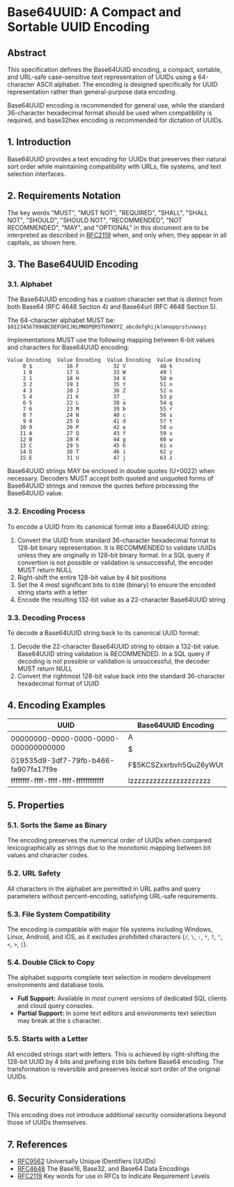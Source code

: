 # Base64UUID: A Compact and Sortable UUID Encoding

## Abstract

This specification defines the Base64UUID encoding, a compact, sortable, and URL-safe case-sensitive text representation of UUIDs using a 64-character ASCII alphabet. The encoding is designed specifically for UUID representation rather than general-purpose data encoding.

Base64UUID encoding is recommended for general use, while the standard 36-character hexadecimal format should be used when compatibility is required, and base32hex encoding is recommended for dictation of UUIDs.

## 1. Introduction

Base64UUID provides a text encoding for UUIDs that preserves their natural sort order while maintaining compatibility with URLs, file systems, and text selection interfaces.

## 2. Requirements Notation

The key words "MUST", "MUST NOT", "REQUIRED", "SHALL", "SHALL NOT", "SHOULD", "SHOULD NOT", "RECOMMENDED", "NOT RECOMMENDED", "MAY", and "OPTIONAL" in this document are to be interpreted as described in [RFC2119](https://datatracker.ietf.org/doc/html/rfc2119) when, and only when, they appear in all capitals, as shown here.

## 3. The Base64UUID Encoding

### 3.1. Alphabet

The Base64UUID encoding has a custom character set that is distinct from both Base64 (RFC 4648 Section 4) and Base64url (RFC 4648 Section 5).

The 64-character alphabet MUST be:
`$0123456789ABCDEFGHIJKLMNOPQRSTUVWXYZ_abcdefghijklmnopqrstuvwxyz`

Implementations MUST use the following mapping between 6-bit values and characters for Base64UUID encoding:
```
Value Encoding  Value Encoding  Value Encoding  Value Encoding
     0 $           16 F           32 V           48 k
     1 0           17 G           33 W           49 l
     2 1           18 H           34 X           50 m
     3 2           19 I           35 Y           51 n
     4 3           20 J           36 Z           52 o
     5 4           21 K           37 _           53 p
     6 5           22 L           38 a           54 q
     7 6           23 M           39 b           55 r
     8 7           24 N           40 c           56 s
     9 8           25 O           41 d           57 t
    10 9           26 P           42 e           58 u
    11 A           27 Q           43 f           59 v
    12 B           28 R           44 g           60 w
    13 C           29 S           45 h           61 x
    14 D           30 T           46 i           62 y
    15 E           31 U           47 j           63 z
```

Base64UUID strings MAY be enclosed in double quotes (U+0022) when necessary. Decoders MUST accept both quoted and unquoted forms of Base64UUID strings and remove the quotes before processing the Base64UUID value.

### 3.2. Encoding Process

To encode a UUID from its canonical format into a Base64UUID string:
1. Convert the UUID from standard 36-character hexadecimal format to 128-bit binary representation. It is RECOMMENDED to validate UUIDs unless they are originally in 128-bit binary format. In a SQL query if convertion is not possible or validation is unsuccessful, the encoder MUST return NULL
2. Right-shift the entire 128-bit value by 4 bit positions
3. Set the 4 most significant bits to `0100` (binary) to ensure the encoded string starts with a letter
4. Encode the resulting 132-bit value as a 22-character Base64UUID string

### 3.3. Decoding Process

To decode a Base64UUID string back to its canonical UUID format:
1. Decode the 22-character Base64UUID string to obtain a 132-bit value. Base64UUID string validation is RECOMMENDED. In a SQL query if decoding is not possible or validation is unsuccessful, the decoder MUST return NULL
2. Convert the rightmost 128-bit value back into the standard 36-character hexadecimal format of UUID

## 4. Encoding Examples

| UUID                                      | Base64UUID Encoding       |
| ----------------------------------------- | ------------------------- |
| 00000000-0000-0000-0000-000000000000     | A$$$$$$$$$$$$$$$$$$$$$    |
| 019535d9-3df7-79fb-b466-fa907fa17f9e     | F$5KCSZxxrbvh5QuZ6yWUt  |
| ffffffff-ffff-ffff-ffff-ffffffffffff      | Izzzzzzzzzzzzzzzzzzzzz    |

## 5. Properties

### 5.1. Sorts the Same as Binary

The encoding preserves the numerical order of UUIDs when compared lexicographically as strings due to the monotonic mapping between bit values and character codes.

### 5.2. URL Safety

All characters in the alphabet are permitted in URL paths and query parameters without percent-encoding, satisfying URL-safe requirements.

### 5.3. File System Compatibility

The encoding is compatible with major file systems including Windows, Linux, Android, and iOS, as it excludes prohibited characters (`/`, `\`, `:`, `*`, `?`, `"`, `<`, `>`, `|`).

### 5.4. Double Click to Copy

The alphabet supports complete text selection in modern development environments and database tools.

*   **Full Support:** Available in most current versions of dedicated SQL clients and cloud query consoles.
*   **Partial Support:** In some text editors and environments text selection may break at the `$` character.

### 5.5. Starts with a Letter

All encoded strings start with letters. This is achieved by right-shifting the 128-bit UUID by 4 bits and prefixing `0100` bits before Base64 encoding. The transformation is reversible and preserves lexical sort order of the original UUIDs.

## 6. Security Considerations

This encoding does not introduce additional security considerations beyond those of UUIDs themselves.

## 7. References

- [RFC9562](https://datatracker.ietf.org/doc/html/rfc9562) Universally Unique IDentifiers (UUIDs)
- [RFC4648](https://datatracker.ietf.org/doc/rfc4648/) The Base16, Base32, and Base64 Data Encodings
- [RFC2119](https://datatracker.ietf.org/doc/html/rfc2119) Key words for use in RFCs to Indicate Requirement Levels

